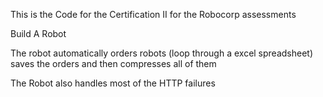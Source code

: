 This is the Code for the Certification II for the 
Robocorp assessments 


Build A Robot

The robot automatically orders robots (loop through a excel spreadsheet)
saves the orders and then compresses all of them


The Robot also handles most of the HTTP failures
